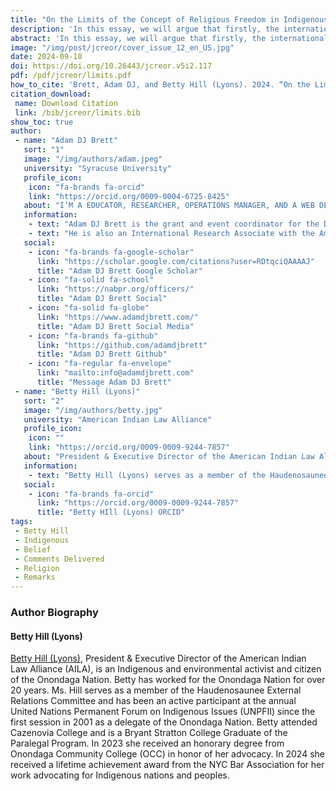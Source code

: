 ```yaml
---
title: "On the Limits of the Concept of Religious Freedom in Indigenous Communities"
description: 'In this essay, we will argue that firstly, the international and national legal framings of religion or belief are limited in scope, and one must ask not only religious freedom for whom but also from whom. Secondly, we will underscore the continued limitations of international human rights-based discourse.'
abstract: 'In this essay, we will argue that firstly, the international and national legal framings of religion or belief are limited in scope, and one must ask not only religious freedom for whom but also from whom. Secondly, we will underscore the continued limitations of international human rights-based discourse. Why are Indigenous nations consistently excluded from rights-based discourses? We have the UN Declaration on Human Rights (UNDHR), the UN Declaration on the Rights of Indigenous Peoples (UNPFII), the Expert Mechanism on the Rights of Indigenous Peoples (EMRIP), this new report, and so many other reports. We will ask at what stage we move from declarations and reports to protecting and supporting Indigenous nations and peoples. Thirdly, building on the limitations of rights-based reporting, we will highlight what this report gets right and invite activists, lawyers, scholars, and all folks to take up and read the report and follow up on the elements we believe to be most salient. Finally, we will conclude by offering an alternative to declarations that support Indigenous nations and peoples’ inherent right to sovereignty. Our conclusion emphasizes Faithkeeper Lyons urgent message, The Ice is Melting in the North, and provides a framework for how people could respond by explaining the Two Row Wampum treaty and the Two Row Wampum Method.'
image: "/img/post/jcreor/cover_issue_12_en_US.jpg"
date: 2024-09-10
doi: https://doi.org/10.26443/jcreor.v5i2.117
pdf: /pdf/jcreor/limits.pdf
how_to_cite: 'Brett, Adam DJ, and Betty Hill (Lyons). 2024. “On the Limits of the Concept of Religious Freedom in Indigenous Communities”. Journal of the Council for Research on Religion 5 (2). Montreal, QC, Canada:75-96. https://doi.org/10.26443/jcreor.v5i2.117.'
citation_download: 
 name: Download Citation
 link: /bib/jcreor/limits.bib
show_toc: true
author: 
 - name: "Adam DJ Brett"
   sort: "1"
   image: "/img/authors/adam.jpeg"
   university: "Syracuse University"
   profile_icon: 
    icon: "fa-brands fa-orcid"
    link: "https://orcid.org/0009-0004-6725-8425"
   about: "I’M A EDUCATOR, RESEARCHER, OPERATIONS MANAGER, AND A WEB DEVELOPER."
   information: 
    - text: "Adam DJ Brett is the grant and event coordinator for the Doctrine of Discovery Project, funded by the Henry Luce Grant “200 Years of Johnson v. M’Intosh” and supported by the Indigenous Values Initiative and Syracuse University."
    - text: "He is also an International Research Associate with the American Indian Law Alliance and an adjunct professor of religion at Syracuse University."
   social:
    - icon: "fa-brands fa-google-scholar"
      link: "https://scholar.google.com/citations?user=RDtqciQAAAAJ"
      title: "Adam DJ Brett Google Scholar"
    - icon: "fa-solid fa-school"
      link: "https://nabpr.org/officers/"
      title: "Adam DJ Brett Social"
    - icon: "fa-solid fa-globe"
      link: "https://www.adamdjbrett.com/"
      title: "Adam DJ Brett Social Media"
    - icon: "fa-brands fa-github"
      link: "https://github.com/adamdjbrett"
      title: "Adam DJ Brett Github"
    - icon: "fa-regular fa-envelope"
      link: "mailto:info@adamdjbrett.com"
      title: "Message Adam DJ Brett"
 - name: "Betty Hill (Lyons)"
   sort: "2"
   image: "/img/authors/betty.jpg"
   university: "American Indian Law Alliance"
   profile_icon: 
    icon: ""
    link: "https://orcid.org/0009-0009-9244-7857"
   about: "President & Executive Director of the American Indian Law Alliance (AILA), is an Indigenous and environmental activist and citizen of the Onondaga Nation. Betty has worked for the Onondaga Nation for over 20 years."
   information: 
    - text: "Betty Hill (Lyons) serves as a member of the Haudenosaunee External Relations Committee and has been an active participant at the annual United Nations Permanent Forum on Indigenous Issues (UNPFII) since the first session in 2001 as a delegate of the Onondaga Nation. Betty attended Cazenovia College and is a Bryant Stratton College Graduate of the Paralegal Program."
   social:
    - icon: "fa-brands fa-orcid"
      link: "https://orcid.org/0009-0009-9244-7857"
      title: "Betty HIll (Lyons) ORCID"
tags: 
 - Betty Hill
 - Indigenous
 - Belief
 - Comments Delivered
 - Religion
 - Remarks
---
```

### Author Biography

#### Betty Hill (Lyons)

[Betty Hill (Lyons)](https://aila.ngo/staff-and-board/), President & Executive Director of the American Indian Law Alliance (AILA), is an Indigenous and environmental activist and citizen of the Onondaga Nation. Betty has worked for the Onondaga Nation for over 20 years. Ms. Hill serves as a member of the Haudenosaunee External Relations Committee and has been an active participant at the annual United Nations Permanent Forum on Indigenous Issues (UNPFII) since the first session in 2001 as a delegate of the Onondaga Nation. Betty attended Cazenovia College and is a Bryant Stratton College Graduate of the Paralegal Program. In 2023 she received an honorary degree from Onondaga Community College (OCC) in honor of her advocacy. In 2024 she received a lifetime achievement award from the NYC Bar Association for her work advocating for Indigenous nations and peoples.

